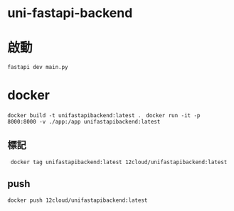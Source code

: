 # uni-fastapi-backend

# 啟動
```fastapi dev main.py```

# docker
```docker build -t unifastapibackend:latest .```
``` docker run -it -p 8000:8000 -v ./app:/app unifastapibackend:latest```
## 標記
``` docker tag unifastapibackend:latest 12cloud/unifastapibackend:latest```
## push
```docker push 12cloud/unifastapibackend:latest```

